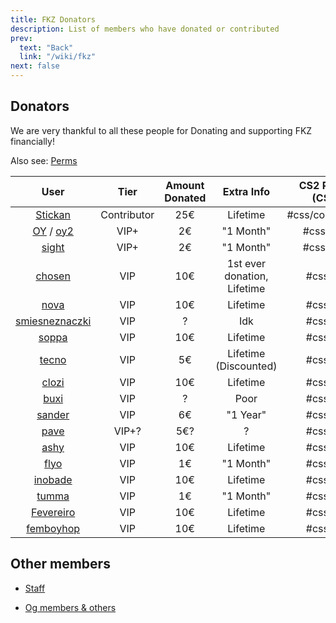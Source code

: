 ```yaml
---
title: FKZ Donators
description: List of members who have donated or contributed
prev:
  text: "Back"
  link: "/wiki/fkz"
next: false
---
```


## Donators

We are very thankful to all these people for Donating and supporting FKZ financially!

Also see: [Perms](/wiki/fkz/servers/perms)

|                                                            User                                                            |    Tier     | Amount Donated |         Extra Info          | CS2 Perms (CS#)  | CS:GO Perms |
| :------------------------------------------------------------------------------------------------------------------------: | :---------: | :------------: | :-------------------------: | :--------------: | :---------: |
|                              [Stickan](https://steamcommunity.com/profiles/76561198933308155)                              | Contributor |      25€       |          Lifetime           | #css/contributor |    2:abg    |
| [OY](https://steamcommunity.com/profiles/76561198384759348) / [oy2](https://steamcommunity.com/profiles/76561199096177681) |    VIP+     |       2€       |          "1 Month"          |    #css/vip+     |    2:abg    |
|                               [sight](https://steamcommunity.com/profiles/76561199001833144)                               |    VIP+     |       2€       |          "1 Month"          |    #css/vip+     |    2:abg    |
|                              [chosen](https://steamcommunity.com/profiles/76561198140731752)                               |     VIP     |      10€       | 1st ever donation, Lifetime |     #css/vip     |    1:abg    |
|                               [nova](https://steamcommunity.com/profiles/76561198840095526)                                |     VIP     |      10€       |          Lifetime           |     #css/vip     |    1:abg    |
|                          [smiesneznaczki](https://steamcommunity.com/profiles/76561198325578948)                           |     VIP     |       ?        |             Idk             |     #css/vip     |    1:abg    |
|                               [soppa](https://steamcommunity.com/profiles/76561198879526659)                               |     VIP     |      10€       |          Lifetime           |     #css/vip     |    1:abg    |
|                              [tecno](https://steamcommunity.com/profiles/765611990183446499)                               |     VIP     |       5€       |    Lifetime (Discounted)    |     #css/vip     |    1:abg    |
|                               [clozi](https://steamcommunity.com/profiles/76561198165611254)                               |     VIP     |      10€       |          Lifetime           |     #css/vip     |    1:abg    |
|                               [buxi](https://steamcommunity.com/profiles/76561198410857586)                                |     VIP     |       ?        |            Poor             |     #css/vip     |    1:abg    |
|                              [sander](https://steamcommunity.com/profiles/76561198144620830)                               |     VIP     |       6€       |          "1 Year"           |     #css/vip     |    1:abg    |
|                               [pave](https://steamcommunity.com/profiles/76561198314508107)                                |    VIP+?    |      5€?       |              ?              |     #css/vip     |    2:abg    |
|                               [ashy](https://steamcommunity.com/profiles/76561198851903962)                                |     VIP     |      10€       |          Lifetime           |     #css/vip     |    1:abg    |
|                               [flyo](https://steamcommunity.com/profiles/76561199001474057)                                |     VIP     |       1€       |          "1 Month"          |     #css/vip     |    1:abg    |
|                              [inobade](https://steamcommunity.com/profiles/76561198200522101)                              |     VIP     |      10€       |          Lifetime           |     #css/vip     |    1:abg    |
|                               [tumma](https://steamcommunity.com/profiles/76561198119556717)                               |     VIP     |       1€       |          "1 Month"          |     #css/vip     |    1:abg    |
|                            [Fevereiro](https://steamcommunity.com/profiles/76561198173568365/)                             |     VIP     |      10€       |          Lifetime           |     #css/vip     |    1:abg    |
|                             [femboyhop](https://steamcommunity.com/profiles/76561199500948883)                             |     VIP     |      10€       |          Lifetime           |     #css/vip     |    1:abg    |

## Other members

- [Staff](/wiki/fkz/staff)

- [Og members & others](/wiki/fkz/og)
